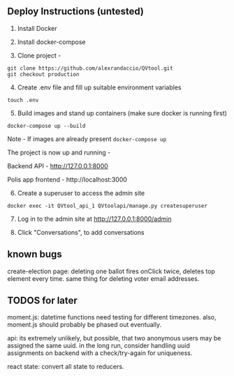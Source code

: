 ## Deploy Instructions (untested)

1. Install Docker

2. Install docker-compose

3. Clone project -
```
git clone https://github.com/alexrandaccio/QVtool.git
git checkout production
```

4. Create .env file and fill up suitable environment variables

```
touch .env
```

5. Build images and stand up containers (make sure docker is running first)

```
docker-compose up --build
```

Note - If images are already present ```docker-compose up```

The project is now up and running -

Backend API - http://127.0.0.1:8000

Polis app frontend - http://localhost:3000

6. Create a superuser to access the admin site

```
docker exec -it QVtool_api_1 QVtoolapi/manage.py createsuperuser
```

7. Log in to the admin site at http://127.0.0.1:8000/admin

8. Click "Conversations", to add conversations


## known bugs

create-election page:
deleting one ballot fires onClick twice, deletes top element every time.
same thing for deleting voter email addresses.

## TODOS for later

moment.js:
datetime functions need testing for different timezones.
also, moment.js should probably be phased out eventually.

api:
its extremely unlikely, but possible, that two anonymous users may be assigned
the same uuid. in the long run, consider handling uuid assignments on backend
with a check/try-again for uniqueness.

react state:
convert all state to reducers.
